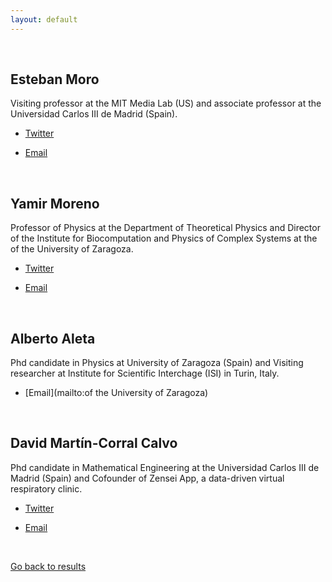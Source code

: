 ```yaml
---
layout: default
---
```


<br>

## Esteban Moro

Visiting professor at the MIT Media Lab (US) and associate professor at the Universidad Carlos III de Madrid (Spain).

* [Twitter](https://twitter.com/estebanmoro)

* [Email](mailto:esteban.moroegido@gmail.com)

<br>

## Yamir Moreno

Professor of Physics at the Department of Theoretical Physics and Director of the Institute for Biocomputation and Physics of Complex Systems at the of the University of Zaragoza.

* [Twitter](https://twitter.com/cosnet_bifi)

* [Email](mailto:yamir.moreno@gmail.com)

<br>

## Alberto Aleta

Phd candidate in Physics at University of Zaragoza (Spain) and Visiting researcher at Institute for Scientific Interchage (ISI) in Turin, Italy.

* [Email](mailto:of the University of Zaragoza)

<br>

## David Martín-Corral Calvo

Phd candidate in Mathematical Engineering at the Universidad Carlos III de Madrid (Spain) and Cofounder of Zensei App, a data-driven virtual respiratory clinic.

* [Twitter](https://twitter.com/Dmartincc)

* [Email](mailto:dmartinc84@gmail.com)

<br>

[Go back to results](/)